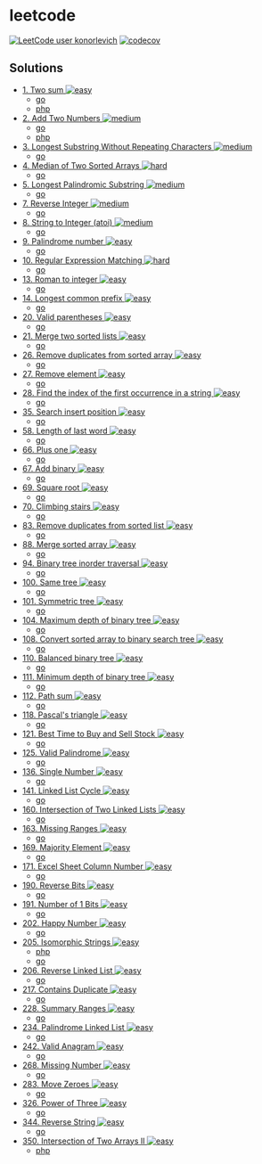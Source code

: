 # leetcode
[![LeetCode user konorlevich](https://img.shields.io/badge/dynamic/json?style=for-the-badge&labelColor=black&color=%23ffa116&label=Solved&query=solved&url=https%3A%2F%2Fleetcode-badge.vercel.app%2Fapi%2Fusers%2Fkonorlevich&logo=leetcode&logoColor=yellow)](https://leetcode.com/konorlevich/)
[![codecov](https://codecov.io/gh/konorlevich/leetcode/graph/badge.svg?token=BWRQEIPG5U)](https://codecov.io/gh/konorlevich/leetcode)

## Solutions

- [1. Two sum ![easy](https://img.shields.io/badge/-easy-green?style=flat&logo=leetcode&labelColor=black)](https://leetcode.com/problems/two-sum)  
  - [go](./src/two_sum/two_sum.go) 
  - [php](./src/TwoSum/Solution.php) 
- [2. Add Two Numbers ![medium](https://img.shields.io/badge/-medium-yellow?style=flat&logo=leetcode&labelColor=black)](https://leetcode.com/problems/add-two-numbers)  
  - [go](./src/add_two_numbers/add_two_numbers.go) 
  - [php](./src/AddTwoNumbers/Solution.php) 
- [3. Longest Substring Without Repeating Characters ![medium](https://img.shields.io/badge/-medium-yellow?style=flat&logo=leetcode&labelColor=black)](https://leetcode.com/problems/longest-substring-without-repeating-characters)  
  - [go](./src/longest_substring_without_repeating_characters/longest_substring_without_repeating_characters.go) 
- [4. Median of Two Sorted Arrays ![hard](https://img.shields.io/badge/-hard-red?style=flat&logo=leetcode&labelColor=black)](https://leetcode.com/problems/median-of-two-sorted-arrays)  
  - [go](./src/median_of_two_sorted_arrays/median_of_two_sorted_arrays.go) 
- [5. Longest Palindromic Substring ![medium](https://img.shields.io/badge/-medium-yellow?style=flat&logo=leetcode&labelColor=black)](https://leetcode.com/problems/longest-palindromic-substring)  
  - [go](./src/longest_palindromic_substring/longest_palindromic_substring.go) 
- [7. Reverse Integer ![medium](https://img.shields.io/badge/-medium-yellow?style=flat&logo=leetcode&labelColor=black)](https://leetcode.com/problems/reverse-integer)  
  - [go](./src/reverse_integer/reverse_integer.go) 
- [8. String to Integer (atoi) ![medium](https://img.shields.io/badge/-medium-yellow?style=flat&logo=leetcode&labelColor=black)](https://leetcode.com/problems/string-to-integer-atoi)  
  - [go](./src/string_to_integer_atoi/string_to_integer_atoi.go) 
- [9. Palindrome number ![easy](https://img.shields.io/badge/-easy-green?style=flat&logo=leetcode&labelColor=black)](https://leetcode.com/problems/palindrome-number)  
  - [go](./src/palindrome/palindrome.go) 
- [10. Regular Expression Matching ![hard](https://img.shields.io/badge/-hard-red?style=flat&logo=leetcode&labelColor=black)](https://leetcode.com/problems/regular-expression-matching)  
  - [go](./src/regular_expression_matching/regular_expression_matching.go) 
- [13. Roman to integer ![easy](https://img.shields.io/badge/-easy-green?style=flat&logo=leetcode&labelColor=black)](https://leetcode.com/problems/roman-to-integer)  
  - [go](./src/roman_to_integer/roman_to_integer.go) 
- [14. Longest common prefix ![easy](https://img.shields.io/badge/-easy-green?style=flat&logo=leetcode&labelColor=black)](https://leetcode.com/problems/longest-common-prefix)  
  - [go](./src/longest_common_prefix/longest_common_prefix.go) 
- [20. Valid parentheses ![easy](https://img.shields.io/badge/-easy-green?style=flat&logo=leetcode&labelColor=black)](https://leetcode.com/problems/valid-parentheses)  
  - [go](./src/valid_parentheses/valid_parentheses.go) 
- [21. Merge two sorted lists ![easy](https://img.shields.io/badge/-easy-green?style=flat&logo=leetcode&labelColor=black)](https://leetcode.com/problems/merge-two-sorted-lists)  
  - [go](./src/merge_two_sorted_lists/merge_two_sorted_lists.go) 
- [26. Remove duplicates from sorted array ![easy](https://img.shields.io/badge/-easy-green?style=flat&logo=leetcode&labelColor=black)](https://leetcode.com/problems/remove-duplicates-from-sorted-array)  
  - [go](./src/remove_duplicates_from_sorted_array/remove_duplicates_from_sorted_array.go) 
- [27. Remove element ![easy](https://img.shields.io/badge/-easy-green?style=flat&logo=leetcode&labelColor=black)](https://leetcode.com/problems/remove-element)  
  - [go](./src/remove_element/remove_element.go) 
- [28. Find the index of the first occurrence in a string ![easy](https://img.shields.io/badge/-easy-green?style=flat&logo=leetcode&labelColor=black)](https://leetcode.com/problems/find-the-index-of-the-first-occurrence-in-a-string)  
  - [go](./src/find_the_index_of_the_first_occurrence_in_a_string/find_the_index_of_the_first_occurrence_in_a_string.go) 
- [35. Search insert position ![easy](https://img.shields.io/badge/-easy-green?style=flat&logo=leetcode&labelColor=black)](https://leetcode.com/problems/search-insert-position)  
  - [go](./src/search_insert_position/search_insert_position.go) 
- [58. Length of last word ![easy](https://img.shields.io/badge/-easy-green?style=flat&logo=leetcode&labelColor=black)](https://leetcode.com/problems/length-of-last-word)  
  - [go](./src/length_of_last_word/length_of_last_word.go) 
- [66. Plus one ![easy](https://img.shields.io/badge/-easy-green?style=flat&logo=leetcode&labelColor=black)](https://leetcode.com/problems/plus-one)  
  - [go](./src/plus_one/plus_one.go) 
- [67. Add binary ![easy](https://img.shields.io/badge/-easy-green?style=flat&logo=leetcode&labelColor=black)](https://leetcode.com/problems/add-binary)  
  - [go](./src/add_binary/add_binary.go) 
- [69. Square root ![easy](https://img.shields.io/badge/-easy-green?style=flat&logo=leetcode&labelColor=black)](https://leetcode.com/problems/sqrtx)  
  - [go](./src/square_root/square_root.go) 
- [70. Climbing stairs ![easy](https://img.shields.io/badge/-easy-green?style=flat&logo=leetcode&labelColor=black)](https://leetcode.com/problems/climbing-stairs)  
  - [go](./src/climbing_stairs/climbing_stairs.go) 
- [83. Remove duplicates from sorted list ![easy](https://img.shields.io/badge/-easy-green?style=flat&logo=leetcode&labelColor=black)](https://leetcode.com/problems/remove-duplicates-from-sorted-list)  
  - [go](./src/remove_duplicates_from_sorted_list/remove_duplicates_from_sorted_list.go) 
- [88. Merge sorted array ![easy](https://img.shields.io/badge/-easy-green?style=flat&logo=leetcode&labelColor=black)](https://leetcode.com/problems/merge-sorted-array)  
  - [go](./src/merge_sorted_array/merge_sorted_array.go) 
- [94. Binary tree inorder traversal ![easy](https://img.shields.io/badge/-easy-green?style=flat&logo=leetcode&labelColor=black)](https://leetcode.com/problems/binary-tree-inorder-traversal)  
  - [go](./src/binary_tree_inorder_traversal/binary_tree_inorder_traversal.go) 
- [100. Same tree ![easy](https://img.shields.io/badge/-easy-green?style=flat&logo=leetcode&labelColor=black)](https://leetcode.com/problems/same-tree)  
  - [go](./src/same_tree/same_tree.go) 
- [101. Symmetric tree ![easy](https://img.shields.io/badge/-easy-green?style=flat&logo=leetcode&labelColor=black)](https://leetcode.com/problems/symmetric-tree)  
  - [go](./src/symmetric_tree/symmetric_tree.go) 
- [104. Maximum depth of binary tree ![easy](https://img.shields.io/badge/-easy-green?style=flat&logo=leetcode&labelColor=black)](https://leetcode.com/problems/maximum-depth-of-binary-tree)  
  - [go](./src/maximum_depth_of_binary_tree/maximum_depth_of_binary_tree.go) 
- [108. Convert sorted array to binary search tree ![easy](https://img.shields.io/badge/-easy-green?style=flat&logo=leetcode&labelColor=black)](https://leetcode.com/problems/convert-sorted-array-to-binary-search-tree)  
  - [go](./src/convert_sorted_array_to_binary_search_tree/convert_sorted_array_to_binary_search_tree.go) 
- [110. Balanced binary tree ![easy](https://img.shields.io/badge/-easy-green?style=flat&logo=leetcode&labelColor=black)](https://leetcode.com/problems/balanced-binary-tree)  
  - [go](./src/balanced_binary_tree/balanced_binary_tree.go) 
- [111. Minimum depth of binary tree ![easy](https://img.shields.io/badge/-easy-green?style=flat&logo=leetcode&labelColor=black)](https://leetcode.com/problems/minimum-depth-of-binary-tree)  
  - [go](./src/minimum_depth_of_binary_tree/minimum_depth_of_binary_tree.go) 
- [112. Path sum ![easy](https://img.shields.io/badge/-easy-green?style=flat&logo=leetcode&labelColor=black)](https://leetcode.com/problems/path-sum)  
  - [go](./src/path_sum/path_sum.go) 
- [118. Pascal's triangle ![easy](https://img.shields.io/badge/-easy-green?style=flat&logo=leetcode&labelColor=black)](https://leetcode.com/problems/pascals-triangle)  
  - [go](./src/pascal_s_triangle/pascal_s_triangle.go) 
- [121. Best Time to Buy and Sell Stock ![easy](https://img.shields.io/badge/-easy-green?style=flat&logo=leetcode&labelColor=black)](https://leetcode.com/problems/best-time-to-buy-and-sell-stock)  
  - [go](./src/best_time_to_buy_and_sell_stock/best_time_to_buy_and_sell_stock.go) 
- [125. Valid Palindrome ![easy](https://img.shields.io/badge/-easy-green?style=flat&logo=leetcode&labelColor=black)](https://leetcode.com/problems/valid-palindrome)  
  - [go](./src/valid_palindrome/valid_palindrome.go) 
- [136. Single Number ![easy](https://img.shields.io/badge/-easy-green?style=flat&logo=leetcode&labelColor=black)](https://leetcode.com/problems/single-number)  
  - [go](./src/single_number/single_number.go) 
- [141. Linked List Cycle ![easy](https://img.shields.io/badge/-easy-green?style=flat&logo=leetcode&labelColor=black)](https://leetcode.com/problems/linked-list-cycle)  
  - [go](./src/linked_list_cycle/linked_list_cycle.go) 
- [160. Intersection of Two Linked Lists ![easy](https://img.shields.io/badge/-easy-green?style=flat&logo=leetcode&labelColor=black)](https://leetcode.com/problems/intersection-of-two-linked-lists)  
  - [go](./src/intersection_of_two_linked_lists/intersection_of_two_linked_lists.go) 
- [163. Missing Ranges ![easy](https://img.shields.io/badge/-easy-green?style=flat&logo=leetcode&labelColor=black)](https://leetcode.com/problems/missing-ranges)  
  - [go](./src/missing_ranges/missing_ranges.go) 
- [169. Majority Element ![easy](https://img.shields.io/badge/-easy-green?style=flat&logo=leetcode&labelColor=black)](https://leetcode.com/problems/majority-element)  
  - [go](./src/majority_element/majority_element.go) 
- [171. Excel Sheet Column Number ![easy](https://img.shields.io/badge/-easy-green?style=flat&logo=leetcode&labelColor=black)](https://leetcode.com/problems/excel-sheet-column-number)  
  - [go](./src/excel_sheet_column_number/excel_sheet_column_number.go) 
- [190. Reverse Bits ![easy](https://img.shields.io/badge/-easy-green?style=flat&logo=leetcode&labelColor=black)](https://leetcode.com/problems/reverse-bits)  
  - [go](./src/reverse_bits/reverse_bits.go) 
- [191. Number of 1 Bits ![easy](https://img.shields.io/badge/-easy-green?style=flat&logo=leetcode&labelColor=black)](https://leetcode.com/problems/number-of-1-bits)  
  - [go](./src/number_of_one_bits/number_of_one_bits.go) 
- [202. Happy Number ![easy](https://img.shields.io/badge/-easy-green?style=flat&logo=leetcode&labelColor=black)](https://leetcode.com/problems/happy-number)  
  - [go](./src/happy_number/happy_number.go)
- [205. Isomorphic Strings ![easy](https://img.shields.io/badge/-easy-green?style=flat&logo=leetcode&labelColor=black)](https://leetcode.com/problems/isomorphic-strings)
  - [php](./src/IsomorphicStrings/Solution.php) 
  - [go](./src/isomorphic_strings/isomorphic_strings.go) 
- [206. Reverse Linked List ![easy](https://img.shields.io/badge/-easy-green?style=flat&logo=leetcode&labelColor=black)](https://leetcode.com/problems/reverse-linked-list)  
  - [go](./src/reverse_linked_list/reverse_linked_list.go) 
- [217. Contains Duplicate ![easy](https://img.shields.io/badge/-easy-green?style=flat&logo=leetcode&labelColor=black)](https://leetcode.com/problems/contains-duplicate)  
  - [go](./src/contains_duplicate/contains_duplicate.go) 
- [228. Summary Ranges ![easy](https://img.shields.io/badge/-easy-green?style=flat&logo=leetcode&labelColor=black)](https://leetcode.com/problems/summary-ranges)  
  - [go](./src/summary_ranges/summary_ranges.go) 
- [234. Palindrome Linked List ![easy](https://img.shields.io/badge/-easy-green?style=flat&logo=leetcode&labelColor=black)](https://leetcode.com/problems/palindrome-linked-list)  
  - [go](./src/palindrome_linked_list/palindrome_linked_list.go) 
- [242. Valid Anagram ![easy](https://img.shields.io/badge/-easy-green?style=flat&logo=leetcode&labelColor=black)](https://leetcode.com/problems/valid-anagram)  
  - [go](./src/valid_anagram/valid_anagram.go) 
- [268. Missing Number ![easy](https://img.shields.io/badge/-easy-green?style=flat&logo=leetcode&labelColor=black)](https://leetcode.com/problems/missing-number)  
  - [go](./src/missing_number/missing_number.go) 
- [283. Move Zeroes ![easy](https://img.shields.io/badge/-easy-green?style=flat&logo=leetcode&labelColor=black)](https://leetcode.com/problems/move-zeroes)  
  - [go](./src/move_zeroes/move_zeroes.go) 
- [326. Power of Three ![easy](https://img.shields.io/badge/-easy-green?style=flat&logo=leetcode&labelColor=black)](https://leetcode.com/problems/power-of-three)  
  - [go](./src/power_of_three/power_of_three.go) 
- [344. Reverse String ![easy](https://img.shields.io/badge/-easy-green?style=flat&logo=leetcode&labelColor=black)](https://leetcode.com/problems/reverse-string)  
  - [go](./src/reverse_string/reverse_string.go) 
- [350. Intersection of Two Arrays II ![easy](https://img.shields.io/badge/-easy-green?style=flat&logo=leetcode&labelColor=black)](https://leetcode.com/problems/intersection-of-two-arrays-ii)  
  - [php](./src/IntersectionOfTwoArraysII/Solution.php)
